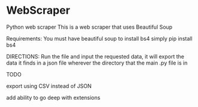 # WebScraper
Python web scraper 
This is a web scraper that
uses Beautiful Soup

Requirements:
You must have beautiful soup
to install bs4 simply pip install bs4

DIRECTIONS:
Run the file and input the 
requested data, it will export the
data it finds in a json file wherever
the directory that the main .py file
is in

TODO

export using CSV instead of JSON

add ability to go deep with extensions

